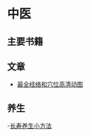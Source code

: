 # 中医

## 主要书籍

## 文章
- [最全经络和穴位高清动图](https://zhuanlan.zhihu.com/p/98347402)


## 养生
-[长寿养生小方法](https://zhuanlan.zhihu.com/p/161532507)